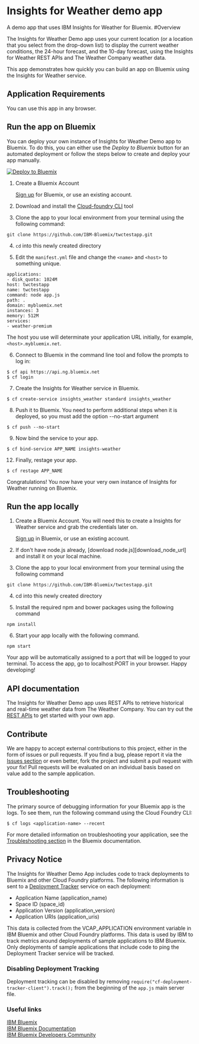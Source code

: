 # Insights for Weather demo app
A demo app that uses IBM Insights for Weather for Bluemix.
#Overview

The Insights for Weather Demo app uses your current location (or a location that you select from the drop-down list) 
to display the current weather conditions, the 24-hour forecast, and the 10-day forecast, using the Insights for Weather REST APIs and The Weather Company weather data.

This app demonstrates how quickly you can build an app on Bluemix using the Insights for Weather service.

## Application Requirements
You can use this app in any browser.

## Run the app on Bluemix
You can deploy your own instance of Insights for Weather Demo app to Bluemix. 
To do this, you can either use the _Deploy to Bluemix_ button for an automated deployment or follow the steps below to create and deploy your app manually.

[![Deploy to Bluemix](https://bluemix.net/deploy/button.png)](https://bluemix.net/deploy)

1. Create a Bluemix Account

    [Sign up][bluemix_signup_url] for Bluemix, or use an existing account.

2. Download and install the [Cloud-foundry CLI][cloud_foundry_url] tool

3. Clone the app to your local environment from your terminal using the following command:

  ```
  git clone https://github.com/IBM-Bluemix/twctestapp.git
  ```

4. `cd` into this newly created directory

5. Edit the `manifest.yml` file and change the `<name>` and `<host>` to something unique.

  ```
applications:
- disk_quota: 1024M
  host: twctestapp
  name: twctestapp
  command: node app.js
  path: .
  domain: mybluemix.net
  instances: 3
  memory: 512M
  services:
  - weather-premium
  ```
  The host you use will determinate your application URL initially, for example, `<host>.mybluemix.net`.

6. Connect to Bluemix in the command line tool and follow the prompts to log in:

  ```
  $ cf api https://api.ng.bluemix.net
  $ cf login
  ```

7. Create the Insights for Weather service in Bluemix.

  ```
  $ cf create-service insights_weather standard insights_weather
  ```

8. Push it to Bluemix. You need to perform additional steps when it is deployed, so you must add the option --no-start argument

  ```
  $ cf push --no-start
  ```
9. Now bind the service to your app.

  ```
  $ cf bind-service APP_NAME insights-weather
  ```

12. Finally, restage your app.

  ```
  $ cf restage APP_NAME
  ```

Congratulations! You now have your very own instance of Insights for Weather running on Bluemix.

## Run the app locally
1. Create a Bluemix Account. You will need this to create a Insights for Weather service and grab the credentials later on.

    [Sign up][bluemix_signup_url] in Bluemix, or use an existing account.

2. If don't have node.js already, [download node.js][download_node_url] and install it on your local machine.

3. Clone the app to your local environment from your terminal using the following command

  ```
  git clone https://github.com/IBM-Bluemix/twctestapp.git
  ```

4. cd into this newly created directory

5. Install the required npm and bower packages using the following command

  ```
  npm install
  ```

6. Start your app locally with the following command.

  ```
  npm start
  ```

Your app will be automatically assigned to a port that will be logged to your terminal. To access the app, go to localhost:PORT in your browser. Happy developing!

## API documentation
The Insights for Weather Demo app uses REST APIs to retrieve historical and real-time weather data from The Weather Company. 
You can try out the [REST APIs](https://twcservice.mybluemix.net/rest-api/) to get started with your own app. 

## Contribute
We are happy to accept external contributions to this project, either in the form of issues or pull requests. 
If you find a bug, please report it via the [Issues section](https://github.com/IBM-Bluemix/twctestapp/issues) or even better, fork the project and submit a pull request with your fix! 
Pull requests will be evaluated on an individual basis based on value add to the sample application.

## Troubleshooting

The primary source of debugging information for your Bluemix app is the logs. To see them, run the following command using the Cloud Foundry CLI:

  ```
  $ cf logs <application-name> --recent
  ```
For more detailed information on troubleshooting your application, see the [Troubleshooting section](https://www.ng.bluemix.net/docs/troubleshoot/tr.html) in the Bluemix documentation.

## Privacy Notice

The Insights for Weather Demo App includes code to track deployments to Bluemix and other Cloud Foundry platforms. 
The following information is sent to a [Deployment Tracker](https://github.com/cloudant-labs/deployment-tracker) service on each deployment:

* Application Name (application_name)
* Space ID (space_id)
* Application Version (application_version)
* Application URIs (application_uris)

This data is collected from the VCAP_APPLICATION environment variable in IBM Bluemix and other Cloud Foundry platforms. 
This data is used by IBM to track metrics around deployments of sample applications to IBM Bluemix. 
Only deployments of sample applications that include code to ping the Deployment Tracker service will be tracked.

### Disabling Deployment Tracking

Deployment tracking can be disabled by removing `require("cf-deployment-tracker-client").track();` from the beginning of the `app.js` main server file.

### Useful links
[IBM Bluemix](https://bluemix.net/)  
[IBM  Bluemix Documentation](https://www.ng.bluemix.net/docs/)  
[IBM Bluemix Developers Community](http://developer.ibm.com/bluemix)

[bluemix_signup_url]: https://console.ng.bluemix.net/registration/
[cloud_foundry_url]: https://github.com/cloudfoundry/cli
